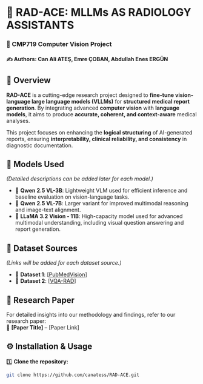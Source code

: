 # 🏥 RAD-ACE: MLLMs AS RADIOLOGY ASSISTANTS

### 📌 CMP719 Computer Vision Project  
#### ✍️ Authors: **Can Ali ATEŞ, Emre ÇOBAN, Abdullah Enes ERGÜN**  

## 🧐 Overview  
**RAD-ACE** is a cutting-edge research project designed to **fine-tune vision-language large language models (VLLMs)** for **structured medical report generation**. By integrating advanced **computer vision** with **language models**, it aims to produce **accurate, coherent, and context-aware** medical analyses.  

This project focuses on enhancing the **logical structuring** of AI-generated reports, ensuring **interpretability, clinical reliability, and consistency** in diagnostic documentation.  

## 🧠 Models Used  
_(Detailed descriptions can be added later for each model.)_  
- 🔹 **Qwen 2.5 VL-3B**: Lightweight VLM used for efficient inference and baseline evaluation on vision-language tasks.  
- 🔹 **Qwen 2.5 VL-7B**: Larger variant for improved multimodal reasoning and image-text alignment. 
- 🔹 **LLaMA 3.2 Vision - 11B**: High-capacity model used for advanced multimodal understanding, including visual question answering and report generation. 

## 📂 Dataset Sources  
_(Links will be added for each dataset source.)_  
- 🔗 **Dataset 1**: [[PubMedVision](https://huggingface.co/datasets/FreedomIntelligence/PubMedVision)]  
- 🔗 **Dataset 2**: [[VQA-RAD](https://huggingface.co/datasets/flaviagiammarino/vqa-rad)]  

## 📄 Research Paper  
For detailed insights into our methodology and findings, refer to our research paper:  
📌 **[Paper Title]** – [Paper Link]  

## ⚙️ Installation & Usage  
1️⃣ **Clone the repository:**  
   ```bash
   git clone https://github.com/canatess/RAD-ACE.git
